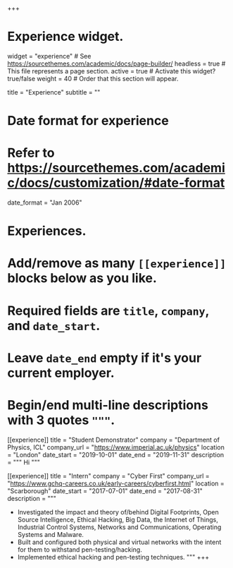 +++
# Experience widget.
widget = "experience"  # See https://sourcethemes.com/academic/docs/page-builder/
headless = true  # This file represents a page section.
active = true  # Activate this widget? true/false
weight = 40  # Order that this section will appear.

title = "Experience"
subtitle = ""

# Date format for experience
#   Refer to https://sourcethemes.com/academic/docs/customization/#date-format
date_format = "Jan 2006"

# Experiences.
#   Add/remove as many `[[experience]]` blocks below as you like.
#   Required fields are `title`, `company`, and `date_start`.
#   Leave `date_end` empty if it's your current employer.
#   Begin/end multi-line descriptions with 3 quotes `"""`.

[[experience]]
  title = "Student Demonstrator"
  company = "Department of Physics, ICL"
  company_url = "https://www.imperial.ac.uk/physics"
  location = "London"
  date_start = "2019-10-01"
  date_end = "2019-11-31"
  description = """ Hi """

[[experience]]
  title = "Intern"
  company = "Cyber First"
  company_url = "https://www.gchq-careers.co.uk/early-careers/cyberfirst.html"
  location = "Scarborough"
  date_start = "2017-07-01"
  date_end = "2017-08-31"
  description = """
  * Investigated the impact and theory of/behind Digital Footprints, Open Source Intelligence, Ethical Hacking, Big Data, the Internet of Things, Industrial Control Systems,         Networks and Communications, Operating Systems and Malware.
  * Built and configured both physical and virtual networks with the intent for them to withstand pen-testing/hacking.
  * Implemented ethical hacking and pen-testing techniques.
  """
+++
